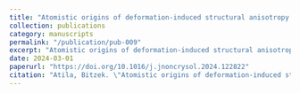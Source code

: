 ```yaml
---
title: "Atomistic origins of deformation-induced structural anisotropy in metaphosphate glasses and its influence on mechanical properties"
collection: publications
category: manuscripts
permalink: "/publication/pub-009"
excerpt: "Atomistic origins of deformation-induced structural anisotropy in metaphosphate glasses and its influence on mechanical properties"
date: 2024-03-01
paperurl: "https://doi.org/10.1016/j.jnoncrysol.2024.122822"
citation: "Atila, Bitzek. \"Atomistic origins of deformation-induced structural anisotropy in metaphosphate glasses and its influence on mechanical properties.\" <i>Journal of Non-Crystalline Solids</i>. 627()."
---
```



